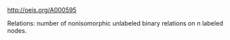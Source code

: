 http://oeis.org/A000595

Relations: number of nonisomorphic unlabeled binary relations on n labeled nodes.
